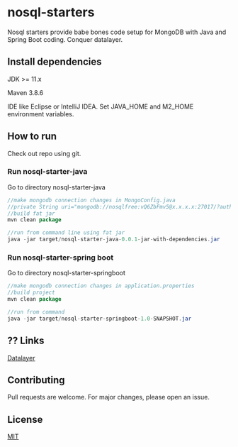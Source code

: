 # nosql-starters
Nosql starters provide babe bones code setup for MongoDB with Java and Spring Boot coding. Conquer datalayer.


## Install dependencies
JDK >= 11.x

Maven 3.8.6

IDE like Eclipse or IntelliJ IDEA. Set JAVA_HOME and M2_HOME environment variables.

## How to run

Check out repo using git.

### Run nosql-starter-java

Go to directory nosql-starter-java

``` java
//make mongodb connection changes in MongoConfig.java
//private String uri="mongodb://nosqlfree:vQ6ZbFmv5@x.x.x.x:27017/?authSource=admin";
//build fat jar
mvn clean package

//run from command line using fat jar
java -jar target/nosql-starter-java-0.0.1-jar-with-dependencies.jar
``` 

### Run nosql-starter-spring boot

Go to directory nosql-starter-springboot

``` java
//make mongodb connection changes in application.properties
//build project
mvn clean package

//run from command
java -jar target/nosql-starter-springboot-1.0-SNAPSHOT.jar

```

## ?? Links
[Datalayer](https://datalayer.in/)

## Contributing
Pull requests are welcome. For major changes, please open an issue.

## License
[MIT](https://choosealicense.com/licenses/mit/)